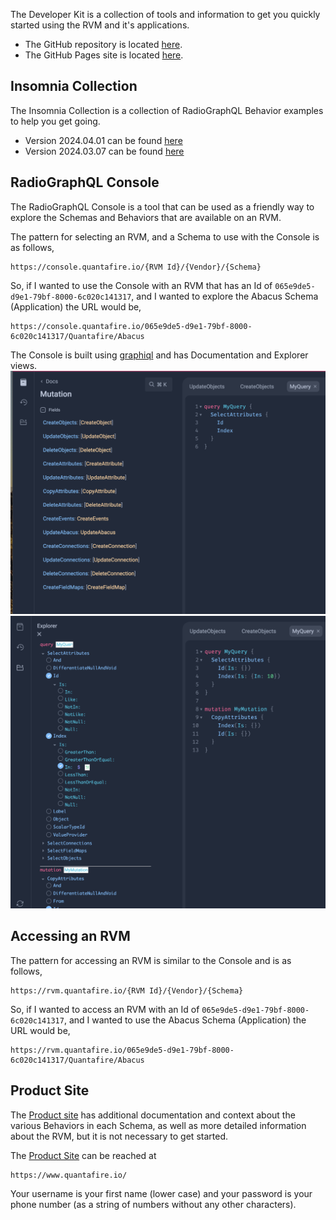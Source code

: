 The Developer Kit is a collection of tools and information to get you quickly started using the RVM and it's applications.

* The GitHub repository is located [here](https://github.com/QuantafireIO/DeveloperKit).
* The GitHub Pages site is located [here](https://quantafireio.github.io/DeveloperKit/).

## Insomnia Collection

The Insomnia Collection is a collection of RadioGraphQL Behavior examples to help you get going.

* Version 2024.04.01 can be found [here](Insomnia_2024-04-01.json)
* Version 2024.03.07 can be found [here](Insomnia_2024-03-07.json)

## RadioGraphQL Console

The RadioGraphQL Console is a tool that can be used as a friendly way to explore the Schemas and Behaviors that are available on an RVM.

The pattern for selecting an RVM, and a Schema to use with the Console is as follows,

```
https://console.quantafire.io/{RVM Id}/{Vendor}/{Schema}
```

So, if I wanted to use the Console with an RVM that has an Id of `065e9de5-d9e1-79bf-8000-6c020c141317`, and I wanted to explore the Abacus Schema (Application) the URL would be,

```
https://console.quantafire.io/065e9de5-d9e1-79bf-8000-6c020c141317/Quantafire/Abacus
```

The Console is built using [graphiql](https://github.com/graphql/graphiql) and has Documentation and Explorer views.
![Th RVM Console Documentation view](Images/Console1.png)
![Th RVM Console Explorer view](Images/Console2.png)

## Accessing an RVM

The pattern for accessing an RVM is similar to the Console and is as follows,

```
https://rvm.quantafire.io/{RVM Id}/{Vendor}/{Schema}
```

So, if I wanted to access an RVM with an Id of `065e9de5-d9e1-79bf-8000-6c020c141317`, and I wanted to use the Abacus Schema (Application) the URL would be,

```
https://rvm.quantafire.io/065e9de5-d9e1-79bf-8000-6c020c141317/Quantafire/Abacus
```

## Product Site

The [Product site](https://www.quantafire.io/) has additional documentation and context about the various Behaviors in each Schema, as well as more detailed information about the RVM, but it is not necessary to get started.

The [Product Site](https://www.quantafire.io/) can be reached at

```
https://www.quantafire.io/
```

Your username is your first name (lower case) and your password is your phone number (as a string of numbers without any other characters).
